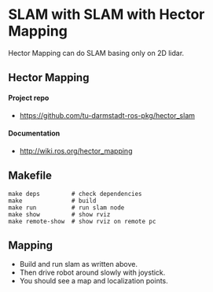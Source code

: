 # SLAM with SLAM with Hector Mapping

Hector Mapping can do SLAM basing only on 2D lidar.

## Hector Mapping
#### Project repo
* https://github.com/tu-darmstadt-ros-pkg/hector_slam

#### Documentation
* http://wiki.ros.org/hector_mapping

## Makefile
```
make deps         # check dependencies
make              # build
make run          # run slam node
make show         # show rviz
make remote-show  # show rviz on remote pc
```

## Mapping
* Build and run slam as written above.
* Then drive robot around slowly with joystick.
* You should see a map and localization points.
